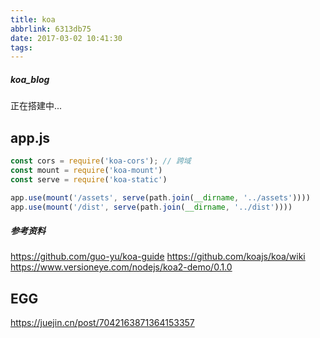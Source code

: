 ```yaml
---
title: koa
abbrlink: 6313db75
date: 2017-03-02 10:41:30
tags:
---
```


##### koa_blog
正在搭建中...

## app.js
```js
const cors = require('koa-cors'); // 跨域
const mount = require('koa-mount')
const serve = require('koa-static')

app.use(mount('/assets', serve(path.join(__dirname, '../assets'))))
app.use(mount('/dist', serve(path.join(__dirname, '../dist'))))
```

##### 参考资料
https://github.com/guo-yu/koa-guide
https://github.com/koajs/koa/wiki
https://www.versioneye.com/nodejs/koa2-demo/0.1.0

## EGG
https://juejin.cn/post/7042163871364153357